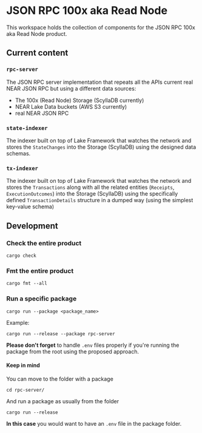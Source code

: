 # JSON RPC 100x aka Read Node

This workspace holds the collection of components for the JSON RPC 100x aka Read Node product.

## Current content

### `rpc-server`

The JSON RPC server implementation that repeats all the APIs current real NEAR JSON RPC but using a different data sources:
- The 100x (Read Node) Storage (ScyllaDB currently)
- NEAR Lake Data buckets (AWS S3 currently)
- real NEAR JSON RPC

### `state-indexer`

The indexer built on top of Lake Framework that watches the network and stores the `StateChanges` into the Storage (ScyllaDB) using the designed data schemas.

### `tx-indexer`

The indexer built on top of Lake Framework that watches the network and stores the `Transactions` along with all the related entities (`Receipts`, `ExecutionOutcomes`) into the Storage (ScyllaDB) using the specifically defined `TransactionDetails` structure in a dumped way (using the simplest key-value schema)


## Development

### Check the entire product

```
cargo check
```

### Fmt the entire product

```
cargo fmt --all
```

### Run a specific package

```
cargo run --package <package_name>
```

Example:

```
cargo run --release --package rpc-server
```

**Please don't forget** to handle `.env` files properly if you're running the package from the root using the proposed approach.

#### Keep in mind

You can move to the folder with a package

```
cd rpc-server/
```

And run a package as usually from the folder

```
cargo run --release
```

**In this case** you would want to have an `.env` file in the package folder.
